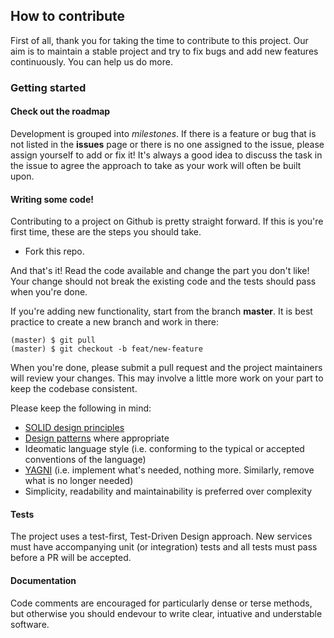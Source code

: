 ## How to contribute
First of all, thank you for taking the time to contribute to this project. Our aim is to maintain a stable project and try to fix bugs and add new features continuously. You can help us do more.

### Getting started

#### Check out the roadmap

Development is grouped into *milestones*. If there is a feature or bug that is not listed in the **issues** page or there is no one assigned to the issue, please assign yourself to add or fix it! It's always a good idea to discuss the task in the issue to agree the approach to take as your work will often be built upon. 

#### Writing some code!

Contributing to a project on Github is pretty straight forward. If this is you're first time, these are the steps you should take.

- Fork this repo.

And that's it! Read the code available and change the part you don't like! Your change should not break the existing code and the tests should pass when you're done.

If you're adding new functionality, start from the branch **master**. It is best practice to create a new branch and work in there:

````shell
(master) $ git pull
(master) $ git checkout -b feat/new-feature 
````

When you're done, please submit a pull request and the project maintainers will review your changes. This may involve a little more work on your part to keep the codebase consistent. 

Please keep the following in mind:
- [SOLID design principles](https://en.wikipedia.org/wiki/SOLID)
- [Design patterns](https://en.wikipedia.org/wiki/Design_Patterns) where appropriate
- Ideomatic language style (i.e. conforming to the typical or accepted conventions of the language)
- [YAGNI](https://www.martinfowler.com/bliki/Yagni.html) (i.e. implement what's needed, nothing more. Similarly, remove what is no longer needed)
- Simplicity, readability and maintainability is preferred over complexity 

#### Tests

The project uses a test-first, Test-Driven Design approach. New services must have accompanying unit (or integration) tests and all tests must pass before a PR will be accepted. 

#### Documentation

Code comments are encouraged for particularly dense or terse methods, but otherwise you should endevour to write clear, intuative and understable software. 